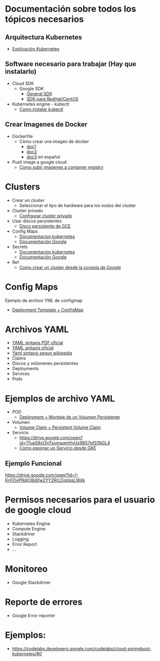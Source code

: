 # Documentación sobre todos los tópicos necesarios
 ## Arquitectura Kubernetes
*    [Explicación Kubernetes](https://jee-appy.blogspot.com/2018/08/understanding-kubernetes-architecture.html)
 ## Software necesario para trabajar (Hay que instalarlo)
* Cloud SDK
  -   Google SDK
      - [General SDK](https://cloud.google.com/sdk/docs/quickstarts)
      - [SDK para RedHat/CentOS](https://cloud.google.com/sdk/docs/quickstart-redhat-centos)
* Kubernetes engine - kubectl
  - [Como instalar kubectl](https://cloud.google.com/kubernetes-engine/docs/quickstart)

## Crear Imagenes de Docker
* Dockerfile
    - Cómo crear una imagen de docker 
      - [doc1](https://www.howtoforge.com/tutorial/how-to-create-docker-images-with-dockerfile/ )
      - [doc2](https://codefresh.io/docker-tutorial/build-docker-image-dockerfiles/ )
      - [doc3](https://www.adictosaltrabajo.com/2015/07/29/docker-for-dummies/#07) en español
* Push image a google cloud
    - [Como subir imagenes a container registry](https://cloud.google.com/container-registry/docs/pushing-and-pulling)

# Clusters
* Crear un cluster
    - Seleccionar el tipo de hardware para los nodos del cluster
* Cluster privado
    - [Configurar cluster privado](https://cloud.google.com/kubernetes-engine/docs/how-to/private-clusters#private_master)
* Usar discos persistentes 
    - [Disco persistente de GCE](https://cloud.google.com/kubernetes-engine/docs/tutorials/persistent-disk)
* Config Maps
    - [Documentacion kubernetes](https://kubernetes.io/docs/tasks/configure-pod-container/configure-pod-configmap/#create-a-configmap)
    - [Documentación Google](https://cloud.google.com/kubernetes-engine/docs/concepts/configmap)
* Secrets
    - [Documentacion kubernetes](https://kubernetes.io/docs/concepts/configuration/secret/)
    - [Documentación Google](https://cloud.google.com/kubernetes-engine/docs/concepts/secret)
* Ref
    - [Como crear un cluster desde la consola de Google](https://github.com/DevBenHa/researches/blob/master/kubernetes/files/Como-crear-un-cluster-en-kubernetes-engine.pdf)
# Config Maps
Ejemplo de archivo YML de configmap
  - [Deployment Template + ConfigMap ](https://github.com/DevBenHa/researches/blob/master/kubernetes/files/templates/Deploy-using-config-maps.yaml) 
# Archivos YAML
  - [YAML sintaxis PDF oficial](https://yaml.org/spec/1.2/spec.pdf)
  - [YAML sintaxis oficial](https://yaml.org/spec/1.2/spec.html)
  - [Yaml sintaxis segun wikipedia](https://en.wikipedia.org/wiki/YAML)
  - Claims
  - Discos y volúmenes persistentes
  - Deployments
  - Services
  - Pods
# Ejemplos de archivo YAML 
* POD
  - [Deployment + Montaje de un Volumen Persistente](https://drive.google.com/open?id=1CRJVpEGWddqC-lnR_5riWBgYhV_eQVR6)
* Volumen
  - [Volume Claim + Persistent Volume Claim](https://drive.google.com/open?id=11RTAlVfd6kWF0YAst8S526J17OrB1Anu)
* Servicio
  - https://drive.google.com/open?id=1TuaS8xt3nTsomaqmHvUs9BS7gfS1NGL4 
  - [Como exponer un Servicio desde GKE](https://github.com/DevBenHa/researches/blob/master/kubernetes/files/Como%20crear%20un%20servicio.pdf)


## Ejemplo Funcional
  https://drive.google.com/open?id=1-KnFDvPNdjOBdifw2YY2RrLDqdgsLW4k 

# Permisos necesarios para el usuario de google cloud
 * Kubernetes Engine
 * Compute Engine
 * Stackdriver 
 * Logging
 * Error Report
 * ...

# Monitoreo
 * Google Stackdriver
# Reporte de errores
 * Google Error reporter
# Ejemplos:
  * https://codelabs.developers.google.com/codelabs/cloud-springboot-kubernetes/#0 
